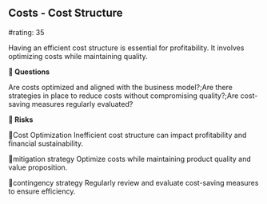 

## Costs - Cost Structure

#rating: 35


Having an efficient cost structure is essential for profitability. It involves optimizing costs while maintaining quality.

**💭 Questions**

Are costs optimized and aligned with the business model?;Are there strategies in place to reduce costs without compromising quality?;Are cost-saving measures regularly evaluated?

**🚨 Risks**

🚨Cost Optimization
Inefficient cost structure can impact profitability and financial sustainability.

🚨mitigation strategy
Optimize costs while maintaining product quality and value proposition.

🚨contingency strategy
Regularly review and evaluate cost-saving measures to ensure efficiency.




